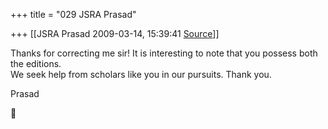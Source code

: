 +++
title = "029 JSRA Prasad"

+++
[[JSRA Prasad	2009-03-14, 15:39:41 [Source](https://groups.google.com/g/bvparishat/c/_Uyc_LSnqNM)]]



Thanks for correcting me sir! It is interesting to note that you possess both the editions.  
We seek help from scholars like you in our pursuits. Thank you.  
  
Prasad



